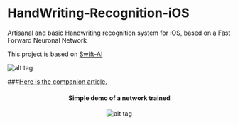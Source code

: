 # HandWriting-Recognition-iOS
Artisanal and basic Handwriting recognition system for iOS, based on a Fast Forward Neuronal Network

This project is based on [Swift-AI](https://github.com/collinhundley/Swift-AI)

![alt tag](http://curly-braces.org/wp-content/uploads/2016/02/CURLY_BRACES_reseaux_neurones-01-1024x292.png)

###[Here is the companion article.](http://curly-braces.org/hand-writing-recognition-ios-exp1/)

<div style="text-align:center" markdown="1">

#### Simple demo of a network trained
![alt tag](/HandWriting-iOS.gif)

</div>





